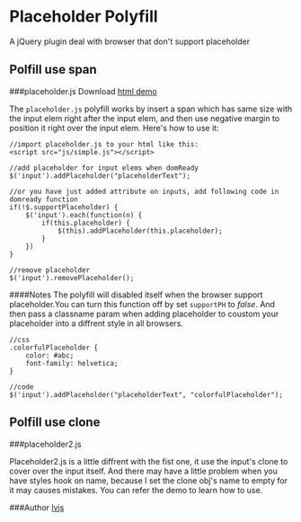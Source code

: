 Placeholder Polyfill
====================

A jQuery plugin deal with browser that don't support placeholder

Polfill use span
---------------------------

###placeholder.js
Download [html demo](https://github.com//lvjs/jQPlaceholder/archive/master.zip)


The `placeholder.js` polyfill works by insert a span which has same size with the input elem right after the input elem, and then use negative margin to position it right over the input elem. Here's how to use it:


```
//import placeholder.js to your html like this:
<script src="js/simple.js"></script>

//add placeholder for input elems when domReady
$('input').addPlaceholder("placeholderText");

//or you have just added attribute on inputs, add following code in domready function
if(!$.supportPlaceholder) {
    $('input').each(function(n) {
        if(this.placeholder) {
            $(this).addPlaceholder(this.placeholder);
        }
    })
}

//remove placeholder
$('input').removePlaceholder();
```

####Notes
The polyfill will disabled itself when the browser support placeholder.You can turn this function off by set `supportPH` to *false*. And then pass a classname param when adding placeholder to coustom your placeholder into a diffrent style in all browsers.

```
//css
.colorfulPlaceholder {
    color: #abc;
    font-family: helvetica;
}

//code
$('input').addPlaceholder("placeholderText", "colorfulPlaceholder");
```

Polfill use clone
---------------------------

###placeholder2.js


Placeholder2.js is a little diffrent with the fist one, it use the input's clone to cover over the input itself. And there may have a little problem when you have styles hook on name, because I set the clone obj's name to empty for it may causes mistakes. You can refer the demo to learn how to use.


###Author
[lvjs](https://github.com/lvjs)
